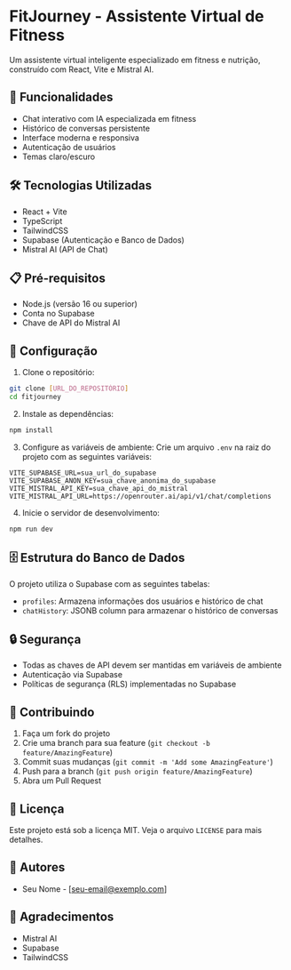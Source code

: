 # FitJourney - Assistente Virtual de Fitness

Um assistente virtual inteligente especializado em fitness e nutrição, construído com React, Vite e Mistral AI.

## 🚀 Funcionalidades

- Chat interativo com IA especializada em fitness
- Histórico de conversas persistente
- Interface moderna e responsiva
- Autenticação de usuários
- Temas claro/escuro

## 🛠️ Tecnologias Utilizadas

- React + Vite
- TypeScript
- TailwindCSS
- Supabase (Autenticação e Banco de Dados)
- Mistral AI (API de Chat)

## 📋 Pré-requisitos

- Node.js (versão 16 ou superior)
- Conta no Supabase
- Chave de API do Mistral AI

## 🔧 Configuração

1. Clone o repositório:
```bash
git clone [URL_DO_REPOSITÓRIO]
cd fitjourney
```

2. Instale as dependências:
```bash
npm install
```

3. Configure as variáveis de ambiente:
Crie um arquivo `.env` na raiz do projeto com as seguintes variáveis:

```env
VITE_SUPABASE_URL=sua_url_do_supabase
VITE_SUPABASE_ANON_KEY=sua_chave_anonima_do_supabase
VITE_MISTRAL_API_KEY=sua_chave_api_do_mistral
VITE_MISTRAL_API_URL=https://openrouter.ai/api/v1/chat/completions
```

4. Inicie o servidor de desenvolvimento:
```bash
npm run dev
```

## 🗄️ Estrutura do Banco de Dados

O projeto utiliza o Supabase com as seguintes tabelas:

- `profiles`: Armazena informações dos usuários e histórico de chat
- `chatHistory`: JSONB column para armazenar o histórico de conversas

## 🔒 Segurança

- Todas as chaves de API devem ser mantidas em variáveis de ambiente
- Autenticação via Supabase
- Políticas de segurança (RLS) implementadas no Supabase

## 🤝 Contribuindo

1. Faça um fork do projeto
2. Crie uma branch para sua feature (`git checkout -b feature/AmazingFeature`)
3. Commit suas mudanças (`git commit -m 'Add some AmazingFeature'`)
4. Push para a branch (`git push origin feature/AmazingFeature`)
5. Abra um Pull Request

## 📝 Licença

Este projeto está sob a licença MIT. Veja o arquivo `LICENSE` para mais detalhes.

## 👥 Autores

- Seu Nome - [seu-email@exemplo.com]

## 🙏 Agradecimentos

- Mistral AI
- Supabase
- TailwindCSS 